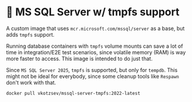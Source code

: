 # 💽 MS SQL Server w/ tmpfs support

A custom image that uses `mcr.microsoft.com/mssql/server` as a base,
but adds `tmpfs` support.

Running database containers with `tmpfs` volume mounts can save a lot
of time in integration/E2E test scenarios, since volatile memory (RAM)
is way more faster to access. This image is intended to do just that.

Since `MS SQL Server 2025`, `tmpfs` is supported, but only for `tempdb`.
This might not be ideal for everybody, since some cleanup tools like
`Respawn` don't work with that.

```sh
docker pull vkotzsev/mssql-server-tmpfs:2022-latest
```
